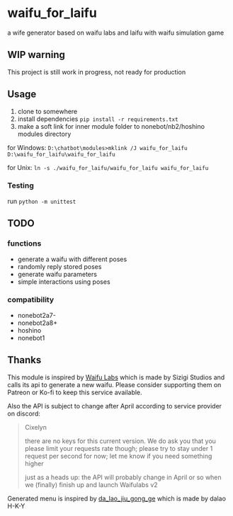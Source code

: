# waifu_for_laifu

a wife generator based on waifu labs and laifu with waifu simulation game


## WIP warning

This project is still work in progress, not ready for production

## Usage

1. clone to somewhere
2. install dependencies `pip install -r requirements.txt`
3. make a soft link for inner module folder to nonebot/nb2/hoshino modules directory

for Windows: `D:\chatbot\modules>mklink /J waifu_for_laifu D:\waifu_for_laifu\waifu_for_laifu`

for Unix: `ln -s ./waifu_for_laifu/waifu_for_laifu waifu_for_laifu`

### Testing

run `python -m unittest`

## TODO

### functions

* generate a waifu with different poses
* randomly reply stored poses
* generate waifu parameters
* simple interactions using poses

### compatibility

* nonebot2a7-
* nonebot2a8+
* hoshino
* nonebot1

## Thanks

This module is inspired by [Waifu Labs](https://waifulabs.com/) which is made by Sizigi Studios and calls its api to generate a new waifu. Please consider supporting them on Patreon or Ko-fi to keep this service available.

Also the API is subject to change after April according to service provider on discord:

> Cixelyn
>
> there are no keys for this current version. We do ask you that you please limit your requests rate though; please try to stay under 1 request per second for now; let me know if you need something higher
> 
>just as a heads up: the API will probably change in April or so when we (finally) finish up and launch Waifulabs v2

Generated menu is inspired by [da_lao_jiu_gong_ge](https://github.com/pcrbot/da_lao_jiu_gong_ge) which is made by dalao H-K-Y
